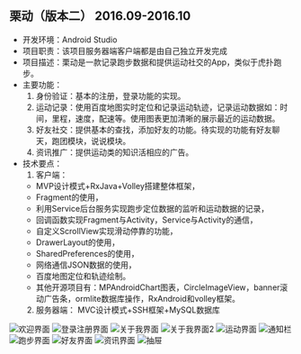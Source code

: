 
## 栗动（版本二）	2016.09-2016.10

* 开发环境：Android Studio
* 项目职责：该项目服务器端客户端都是由自己独立开发完成
* 项目描述：栗动是一款记录跑步数据和提供运动社交的App，类似于虎扑跑步。
* 主要功能：
  1. 身份验证：基本的注册，登录功能的实现。
  2. 运动记录：使用百度地图实时定位和记录运动轨迹，记录运动数据如：时间，里程，速度，配速等。使用图表更加清晰的展示最近的运动数据。
  3. 好友社交：提供基本的查找，添加好友的功能。待实现的功能有好友聊天，跑团模块，说说模块。
  4. 资讯推广：提供运动类的知识活相应的广告。
* 技术要点：
  1. 客户端：
    * MVP设计模式+RxJava+Volley搭建整体框架，
    * Fragment的使用，
    * 利用Service后台服务实现跑步定位数据的监听和运动数据的记录，
    * 回调函数实现Fragment与Activity，Service与Activity的通信，
    * 自定义ScrollView实现滑动停靠的功能，
    * DrawerLayout的使用，
    * SharedPreferences的使用，
    * 网络通信JSON数据的使用，
    * 百度地图定位和轨迹绘制。
    * 其他开源项目有：MPAndroidChart图表，CircleImageView，banner滚动广告条，ormlite数据库操作，RxAndroid和volley框架。
  2. 服务器端：
    MVC设计模式+SSH框架+MySQL数据库


![欢迎界面](http://oe6wdchwh.bkt.clouddn.com/16-9-28/20782692.jpg)
![登录注册界面](http://oe6wdchwh.bkt.clouddn.com/16-9-28/22514998.jpg)
![关于我界面](http://oe6wdchwh.bkt.clouddn.com/16-9-28/14653372.jpg)
![关于我界面2](http://oe6wdchwh.bkt.clouddn.com/16-9-28/9776464.jpg)
![运动界面](http://oe6wdchwh.bkt.clouddn.com/16-9-28/62823457.jpg)
![通知栏](http://oe6wdchwh.bkt.clouddn.com/16-9-28/86629048.jpg)
![跑步界面](http://oe6wdchwh.bkt.clouddn.com/16-9-28/5885593.jpg)
![好友界面](http://oe6wdchwh.bkt.clouddn.com/16-9-28/12359772.jpg)
![资讯界面](http://oe6wdchwh.bkt.clouddn.com/16-9-28/46443451.jpg)
![抽屉](http://oe6wdchwh.bkt.clouddn.com/16-9-28/70382245.jpg)
